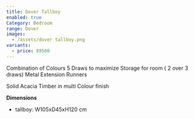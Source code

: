 ```yaml
---
title: Dover Tallboy
enabled: true
Category: Bedroom
range: Dover
images:
  - /assets/dover tallboy.png
variants:
  - price: 89500
---
```

Combination of Colours
5 Draws to maximize Storage for room ( 2 over 3 draws)
Metal Extension Runners

Solid Acacia Timber in multi Colour finish

**Dimensions**
* tallboy: W105xD45xH120 cm